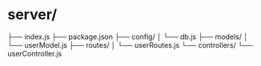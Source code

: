 # server/
 ├── index.js
 ├── package.json
 ├── config/
 │    └── db.js
 ├── models/
 │    └── userModel.js
 ├── routes/
 │    └── userRoutes.js
 └── controllers/
      └── userController.js
